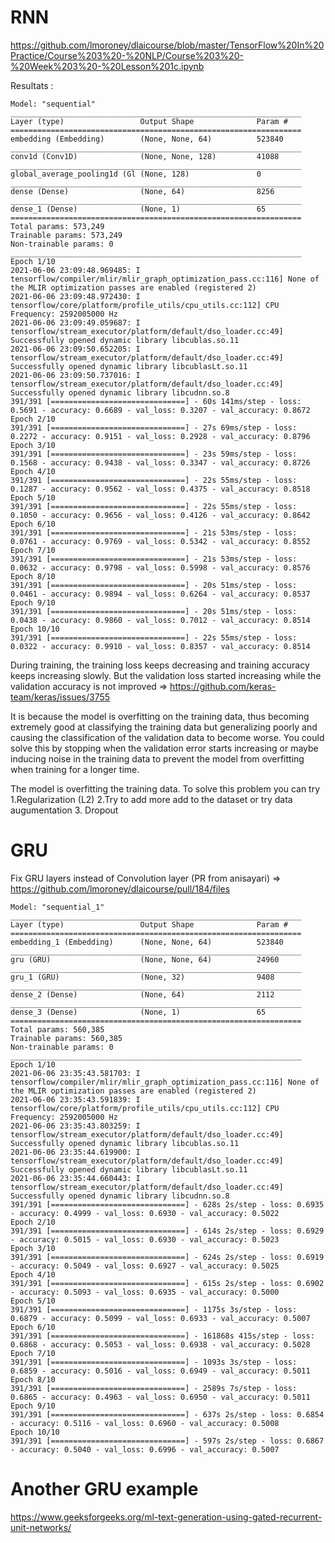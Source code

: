 # RNN

https://github.com/lmoroney/dlaicourse/blob/master/TensorFlow%20In%20Practice/Course%203%20-%20NLP/Course%203%20-%20Week%203%20-%20Lesson%201c.ipynb

Resultats :

```
Model: "sequential"
_________________________________________________________________
Layer (type)                 Output Shape              Param #
=================================================================
embedding (Embedding)        (None, None, 64)          523840
_________________________________________________________________
conv1d (Conv1D)              (None, None, 128)         41088
_________________________________________________________________
global_average_pooling1d (Gl (None, 128)               0
_________________________________________________________________
dense (Dense)                (None, 64)                8256
_________________________________________________________________
dense_1 (Dense)              (None, 1)                 65
=================================================================
Total params: 573,249
Trainable params: 573,249
Non-trainable params: 0
_________________________________________________________________
Epoch 1/10
2021-06-06 23:09:48.969485: I tensorflow/compiler/mlir/mlir_graph_optimization_pass.cc:116] None of the MLIR optimization passes are enabled (registered 2)
2021-06-06 23:09:48.972430: I tensorflow/core/platform/profile_utils/cpu_utils.cc:112] CPU Frequency: 2592005000 Hz
2021-06-06 23:09:49.059687: I tensorflow/stream_executor/platform/default/dso_loader.cc:49] Successfully opened dynamic library libcublas.so.11
2021-06-06 23:09:50.652205: I tensorflow/stream_executor/platform/default/dso_loader.cc:49] Successfully opened dynamic library libcublasLt.so.11
2021-06-06 23:09:50.737016: I tensorflow/stream_executor/platform/default/dso_loader.cc:49] Successfully opened dynamic library libcudnn.so.8
391/391 [==============================] - 60s 141ms/step - loss: 0.5691 - accuracy: 0.6689 - val_loss: 0.3207 - val_accuracy: 0.8672
Epoch 2/10
391/391 [==============================] - 27s 69ms/step - loss: 0.2272 - accuracy: 0.9151 - val_loss: 0.2928 - val_accuracy: 0.8796
Epoch 3/10
391/391 [==============================] - 23s 59ms/step - loss: 0.1568 - accuracy: 0.9438 - val_loss: 0.3347 - val_accuracy: 0.8726
Epoch 4/10
391/391 [==============================] - 22s 55ms/step - loss: 0.1287 - accuracy: 0.9562 - val_loss: 0.4375 - val_accuracy: 0.8518
Epoch 5/10
391/391 [==============================] - 22s 55ms/step - loss: 0.1050 - accuracy: 0.9656 - val_loss: 0.4126 - val_accuracy: 0.8642
Epoch 6/10
391/391 [==============================] - 21s 53ms/step - loss: 0.0761 - accuracy: 0.9769 - val_loss: 0.5342 - val_accuracy: 0.8552
Epoch 7/10
391/391 [==============================] - 21s 53ms/step - loss: 0.0632 - accuracy: 0.9798 - val_loss: 0.5998 - val_accuracy: 0.8576
Epoch 8/10
391/391 [==============================] - 20s 51ms/step - loss: 0.0461 - accuracy: 0.9894 - val_loss: 0.6264 - val_accuracy: 0.8537
Epoch 9/10
391/391 [==============================] - 20s 51ms/step - loss: 0.0438 - accuracy: 0.9860 - val_loss: 0.7012 - val_accuracy: 0.8514
Epoch 10/10
391/391 [==============================] - 22s 55ms/step - loss: 0.0322 - accuracy: 0.9910 - val_loss: 0.8357 - val_accuracy: 0.8514
```

During training, the training loss keeps decreasing and training accuracy keeps increasing slowly. But the validation loss started increasing while the validation accuracy is not improved => https://github.com/keras-team/keras/issues/3755

It is because the model is overfitting on the training data, thus becoming extremely good at classifying the training data but generalizing poorly and causing the classification of the validation data to become worse. You could solve this by stopping when the validation error starts increasing or maybe inducing noise in the training data to prevent the model from overfitting when training for a longer time.

The model is overfitting the training data.
To solve this problem you can try
1.Regularization (L2)
2.Try to add more add to the dataset or try data augumentation
3. Dropout

# GRU

Fix GRU layers instead of Convolution layer (PR from anisayari) => https://github.com/lmoroney/dlaicourse/pull/184/files

```
Model: "sequential_1"
_________________________________________________________________
Layer (type)                 Output Shape              Param #
=================================================================
embedding_1 (Embedding)      (None, None, 64)          523840
_________________________________________________________________
gru (GRU)                    (None, None, 64)          24960
_________________________________________________________________
gru_1 (GRU)                  (None, 32)                9408
_________________________________________________________________
dense_2 (Dense)              (None, 64)                2112
_________________________________________________________________
dense_3 (Dense)              (None, 1)                 65
=================================================================
Total params: 560,385
Trainable params: 560,385
Non-trainable params: 0
_________________________________________________________________
Epoch 1/10
2021-06-06 23:35:43.581703: I tensorflow/compiler/mlir/mlir_graph_optimization_pass.cc:116] None of the MLIR optimization passes are enabled (registered 2)
2021-06-06 23:35:43.591839: I tensorflow/core/platform/profile_utils/cpu_utils.cc:112] CPU Frequency: 2592005000 Hz
2021-06-06 23:35:43.803259: I tensorflow/stream_executor/platform/default/dso_loader.cc:49] Successfully opened dynamic library libcublas.so.11
2021-06-06 23:35:44.619900: I tensorflow/stream_executor/platform/default/dso_loader.cc:49] Successfully opened dynamic library libcublasLt.so.11
2021-06-06 23:35:44.660443: I tensorflow/stream_executor/platform/default/dso_loader.cc:49] Successfully opened dynamic library libcudnn.so.8
391/391 [==============================] - 628s 2s/step - loss: 0.6935 - accuracy: 0.4999 - val_loss: 0.6930 - val_accuracy: 0.5022
Epoch 2/10
391/391 [==============================] - 614s 2s/step - loss: 0.6929 - accuracy: 0.5015 - val_loss: 0.6930 - val_accuracy: 0.5023
Epoch 3/10
391/391 [==============================] - 624s 2s/step - loss: 0.6919 - accuracy: 0.5049 - val_loss: 0.6927 - val_accuracy: 0.5025
Epoch 4/10
391/391 [==============================] - 615s 2s/step - loss: 0.6902 - accuracy: 0.5093 - val_loss: 0.6935 - val_accuracy: 0.5000
Epoch 5/10
391/391 [==============================] - 1175s 3s/step - loss: 0.6879 - accuracy: 0.5099 - val_loss: 0.6933 - val_accuracy: 0.5007
Epoch 6/10
391/391 [==============================] - 161868s 415s/step - loss: 0.6868 - accuracy: 0.5053 - val_loss: 0.6938 - val_accuracy: 0.5028
Epoch 7/10
391/391 [==============================] - 1093s 3s/step - loss: 0.6859 - accuracy: 0.5016 - val_loss: 0.6949 - val_accuracy: 0.5011
Epoch 8/10
391/391 [==============================] - 2589s 7s/step - loss: 0.6865 - accuracy: 0.4963 - val_loss: 0.6950 - val_accuracy: 0.5011
Epoch 9/10
391/391 [==============================] - 637s 2s/step - loss: 0.6854 - accuracy: 0.5116 - val_loss: 0.6960 - val_accuracy: 0.5008
Epoch 10/10
391/391 [==============================] - 597s 2s/step - loss: 0.6867 - accuracy: 0.5040 - val_loss: 0.6996 - val_accuracy: 0.5007
```

# Another GRU example

https://www.geeksforgeeks.org/ml-text-generation-using-gated-recurrent-unit-networks/

